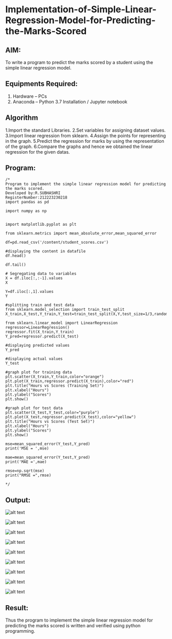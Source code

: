 # Implementation-of-Simple-Linear-Regression-Model-for-Predicting-the-Marks-Scored

## AIM:
To write a program to predict the marks scored by a student using the simple linear regression model.

## Equipments Required:
1. Hardware – PCs
2. Anaconda – Python 3.7 Installation / Jupyter notebook

## Algorithm
1.Import the standard Libraries. 
2.Set variables for assigning dataset values.
3.Import linear regression from sklearn.
4.Assign the points for representing in the graph. 
5.Predict the regression for marks by using the representation of the graph. 
6.Compare the graphs and hence we obtained the linear regression for the given datas.

## Program:
```
/*
Program to implement the simple linear regression model for predicting the marks scored.
Developed by:R.SUBHASHRI 
RegisterNumber:212223230218
import pandas as pd

import numpy as np


import matplotlib.pyplot as plt

from sklearn.metrics import mean_absolute_error,mean_squared_error

df=pd.read_csv('/content/student_scores.csv')

#displaying the content in datafile
df.head()

df.tail()

# Segregating data to variables
X = df.iloc[:,:-1].values
X

Y=df.iloc[:,1].values
Y

#splitting train and test data
from sklearn.model_selection import train_test_split
X_train,X_test,Y_train,Y_test=train_test_split(X,Y,test_size=1/3,random_state=0)

from sklearn.linear_model import LinearRegression
regressor=LinearRegression()
regressor.fit(X_train,Y_train)
Y_pred=regressor.predict(X_test)

#displaying predicted values
Y_pred

#displaying actual values
Y_test

#graph plot for training data
plt.scatter(X_train,Y_train,color="orange")
plt.plot(X_train,regressor.predict(X_train),color="red")
plt.title("Hours vs Scores (Training Set)")
plt.xlabel("Hours")
plt.ylabel("Scores")
plt.show()

#graph plot for test data
plt.scatter(X_test,Y_test,color="purple")
plt.plot(X_test,regressor.predict(X_test),color="yellow")
plt.title("Hours vs Scores (Test Set)")
plt.xlabel("Hours")
plt.ylabel("Scores")
plt.show()

mse=mean_squared_error(Y_test,Y_pred)
print('MSE = ',mse)

mae=mean_squared_error(Y_test,Y_pred)
print('MAE =',mae)

rmse=np.sqrt(mse)
print("RMSE =",rmse)

*/
```

## Output:

![alt text](<Screenshot 2024-03-13 110344-1.png>)

![alt text](<Screenshot 2024-03-13 110351.png>)

![alt text](<Screenshot 2024-03-13 110359.png>)


![alt text](<Screenshot 2024-03-13 110406.png>)


![alt text](<Screenshot 2024-03-13 110413.png>)


![alt text](<Screenshot 2024-03-13 110417.png>)


![alt text](<Screenshot 2024-03-13 110424.png>)


![alt text](<Screenshot 2024-03-13 110431.png>)


![alt text](<Screenshot 2024-03-13 110437.png>)





## Result:
Thus the program to implement the simple linear regression model for predicting the marks scored is written and verified using python programming.

